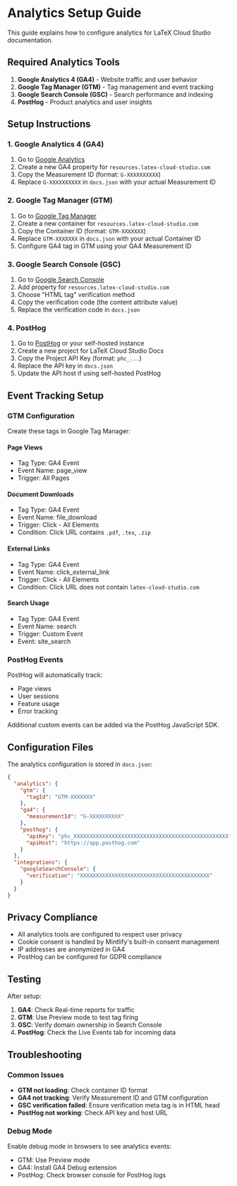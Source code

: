 # Analytics Setup Guide

This guide explains how to configure analytics for LaTeX Cloud Studio documentation.

## Required Analytics Tools

1. **Google Analytics 4 (GA4)** - Website traffic and user behavior
2. **Google Tag Manager (GTM)** - Tag management and event tracking
3. **Google Search Console (GSC)** - Search performance and indexing
4. **PostHog** - Product analytics and user insights

## Setup Instructions

### 1. Google Analytics 4 (GA4)

1. Go to [Google Analytics](https://analytics.google.com/)
2. Create a new GA4 property for `resources.latex-cloud-studio.com`
3. Copy the Measurement ID (format: `G-XXXXXXXXXX`)
4. Replace `G-XXXXXXXXXX` in `docs.json` with your actual Measurement ID

### 2. Google Tag Manager (GTM)

1. Go to [Google Tag Manager](https://tagmanager.google.com/)
2. Create a new container for `resources.latex-cloud-studio.com`
3. Copy the Container ID (format: `GTM-XXXXXXX`)
4. Replace `GTM-XXXXXXX` in `docs.json` with your actual Container ID
5. Configure GA4 tag in GTM using your GA4 Measurement ID

### 3. Google Search Console (GSC)

1. Go to [Google Search Console](https://search.google.com/search-console)
2. Add property for `resources.latex-cloud-studio.com`
3. Choose "HTML tag" verification method
4. Copy the verification code (the content attribute value)
5. Replace the verification code in `docs.json`

### 4. PostHog

1. Go to [PostHog](https://app.posthog.com/) or your self-hosted instance
2. Create a new project for LaTeX Cloud Studio Docs
3. Copy the Project API Key (format: `phc_...`)
4. Replace the API key in `docs.json`
5. Update the API host if using self-hosted PostHog

## Event Tracking Setup

### GTM Configuration

Create these tags in Google Tag Manager:

#### Page Views
- Tag Type: GA4 Event
- Event Name: page_view
- Trigger: All Pages

#### Document Downloads
- Tag Type: GA4 Event  
- Event Name: file_download
- Trigger: Click - All Elements
- Condition: Click URL contains `.pdf`, `.tex`, `.zip`

#### External Links
- Tag Type: GA4 Event
- Event Name: click_external_link
- Trigger: Click - All Elements
- Condition: Click URL does not contain `latex-cloud-studio.com`

#### Search Usage
- Tag Type: GA4 Event
- Event Name: search
- Trigger: Custom Event
- Event: site_search

### PostHog Events

PostHog will automatically track:
- Page views
- User sessions
- Feature usage
- Error tracking

Additional custom events can be added via the PostHog JavaScript SDK.

## Configuration Files

The analytics configuration is stored in `docs.json`:

```json
{
  "analytics": {
    "gtm": {
      "tagId": "GTM-XXXXXXX"
    },
    "ga4": {
      "measurementId": "G-XXXXXXXXXX"
    },
    "posthog": {
      "apiKey": "phc_XXXXXXXXXXXXXXXXXXXXXXXXXXXXXXXXXXXXXXXXXXXXXXXXX",
      "apiHost": "https://app.posthog.com"
    }
  },
  "integrations": {
    "googleSearchConsole": {
      "verification": "XXXXXXXXXXXXXXXXXXXXXXXXXXXXXXXXXXXXXXXXX"
    }
  }
}
```

## Privacy Compliance

- All analytics tools are configured to respect user privacy
- Cookie consent is handled by Mintlify's built-in consent management
- IP addresses are anonymized in GA4
- PostHog can be configured for GDPR compliance

## Testing

After setup:

1. **GA4**: Check Real-time reports for traffic
2. **GTM**: Use Preview mode to test tag firing
3. **GSC**: Verify domain ownership in Search Console
4. **PostHog**: Check the Live Events tab for incoming data

## Troubleshooting

### Common Issues

- **GTM not loading**: Check container ID format
- **GA4 not tracking**: Verify Measurement ID and GTM configuration
- **GSC verification failed**: Ensure verification meta tag is in HTML head
- **PostHog not working**: Check API key and host URL

### Debug Mode

Enable debug mode in browsers to see analytics events:
- GTM: Use Preview mode
- GA4: Install GA4 Debug extension
- PostHog: Check browser console for PostHog logs